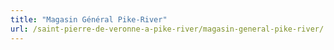 ```yaml
---
title: "Magasin Général Pike-River"
url: /saint-pierre-de-veronne-a-pike-river/magasin-general-pike-river/
---
```

